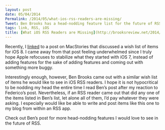 ```yaml
---
layout: post
date: 05/04/2014
Permalink: /2014/05/what-ios-rss-readers-are-missing/
Tweet: Ben Brooks has a head-nodding feature list for the future of RSS.
tags: link, RSS, iOS
title: [What iOS RSS Readers are Missing](http://brooksreview.net/2014/04/what-ios-rss-readers-are-missing/)
---
```


<p>Recently, I <a href="/2014/04/ios-8-wishlist-and-macstories-redesign/" title="iOS 8 Wishlist - Engineered Eloquence">linked</a> to a post on MacStories that discussed a wish list of items for iOS 8. I came away from that post feeling underwhelmed since I truly hope Apple refocuses to stabilize what they started with iOS 7, instead of adding features for the sake of adding features and coming out with something more buggy.</p>

<p>Interestingly enough, however, Ben Brooks came out with a similar wish list of items he would like to see in iOS RSS readers. I hope it is not hypocritical to be nodding my head the entire time I read Ben&#8217;s post after my reaction to Federico&#8217;s post. Nevertheless, if an RSS reader came out that did any one of the items listed in Ben&#8217;s list, let alone all of them, I&#8217;d pay whatever they were asking. I especially would like be able to write and post items like this one to my blog from within an RSS app.</p>

<p>Check out Ben&#8217;s post for more head-nodding features I would love to see in the future of RSS.</p>